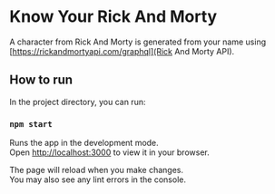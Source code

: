 # Know Your Rick And Morty

A character from Rick And Morty is generated from your name using [https://rickandmortyapi.com/graphql](Rick And Morty API).

## How to run

In the project directory, you can run:

### `npm start`

Runs the app in the development mode.\
Open [http://localhost:3000](http://localhost:3000) to view it in your browser.

The page will reload when you make changes.\
You may also see any lint errors in the console.

